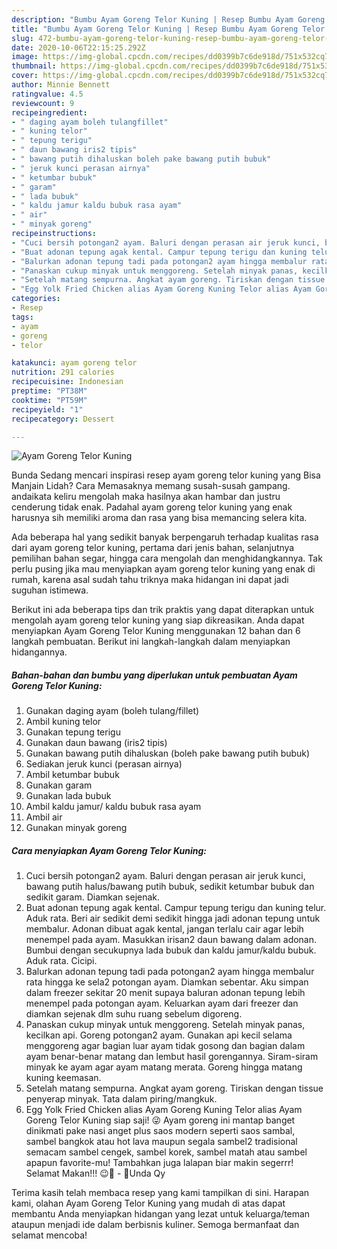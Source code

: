 ```yaml
---
description: "Bumbu Ayam Goreng Telor Kuning | Resep Bumbu Ayam Goreng Telor Kuning Yang Enak Banget"
title: "Bumbu Ayam Goreng Telor Kuning | Resep Bumbu Ayam Goreng Telor Kuning Yang Enak Banget"
slug: 472-bumbu-ayam-goreng-telor-kuning-resep-bumbu-ayam-goreng-telor-kuning-yang-enak-banget
date: 2020-10-06T22:15:25.292Z
image: https://img-global.cpcdn.com/recipes/dd0399b7c6de918d/751x532cq70/ayam-goreng-telor-kuning-foto-resep-utama.jpg
thumbnail: https://img-global.cpcdn.com/recipes/dd0399b7c6de918d/751x532cq70/ayam-goreng-telor-kuning-foto-resep-utama.jpg
cover: https://img-global.cpcdn.com/recipes/dd0399b7c6de918d/751x532cq70/ayam-goreng-telor-kuning-foto-resep-utama.jpg
author: Minnie Bennett
ratingvalue: 4.5
reviewcount: 9
recipeingredient:
- " daging ayam boleh tulangfillet"
- " kuning telor"
- " tepung terigu"
- " daun bawang iris2 tipis"
- " bawang putih dihaluskan boleh pake bawang putih bubuk"
- " jeruk kunci perasan airnya"
- " ketumbar bubuk"
- " garam"
- " lada bubuk"
- " kaldu jamur kaldu bubuk rasa ayam"
- " air"
- " minyak goreng"
recipeinstructions:
- "Cuci bersih potongan2 ayam. Baluri dengan perasan air jeruk kunci, bawang putih halus/bawang putih bubuk, sedikit ketumbar bubuk dan sedikit garam. Diamkan sejenak."
- "Buat adonan tepung agak kental. Campur tepung terigu dan kuning telur. Aduk rata. Beri air sedikit demi sedikit hingga jadi adonan tepung untuk membalur. Adonan dibuat agak kental, jangan terlalu cair agar lebih menempel pada ayam. Masukkan irisan2 daun bawang dalam adonan. Bumbui dengan secukupnya lada bubuk dan kaldu jamur/kaldu bubuk. Aduk rata. Cicipi."
- "Balurkan adonan tepung tadi pada potongan2 ayam hingga membalur rata hingga ke sela2 potongan ayam. Diamkan sebentar. Aku simpan dalam freezer sekitar 20 menit supaya baluran adonan tepung lebih menempel pada potongan ayam. Keluarkan ayam dari freezer dan diamkan sejenak dlm suhu ruang sebelum digoreng."
- "Panaskan cukup minyak untuk menggoreng. Setelah minyak panas, kecilkan api. Goreng potongan2 ayam. Gunakan api kecil selama menggoreng agar bagian luar ayam tidak gosong dan bagian dalam ayam benar-benar matang dan lembut hasil gorengannya. Siram-siram minyak ke ayam agar ayam matang merata. Goreng hingga matang kuning keemasan."
- "Setelah matang sempurna. Angkat ayam goreng. Tiriskan dengan tissue penyerap minyak. Tata dalam piring/mangkuk."
- "Egg Yolk Fried Chicken alias Ayam Goreng Kuning Telor alias Ayam Goreng Telor Kuning siap saji! 😜 Ayam goreng ini mantap banget dinikmati pake nasi anget plus saos modern seperti saos sambal, sambel bangkok atau hot lava maupun segala sambel2 tradisional semacam sambel cengek, sambel korek, sambel matah atau sambel apapun favorite-mu! Tambahkan juga lalapan biar makin segerrr! Selamat Makan!!! 😉🍳 - 🌻Unda Qy"
categories:
- Resep
tags:
- ayam
- goreng
- telor

katakunci: ayam goreng telor 
nutrition: 291 calories
recipecuisine: Indonesian
preptime: "PT38M"
cooktime: "PT59M"
recipeyield: "1"
recipecategory: Dessert

---
```



![Ayam Goreng Telor Kuning](https://img-global.cpcdn.com/recipes/dd0399b7c6de918d/751x532cq70/ayam-goreng-telor-kuning-foto-resep-utama.jpg)

Bunda Sedang mencari inspirasi resep ayam goreng telor kuning yang Bisa Manjain Lidah? Cara Memasaknya memang susah-susah gampang. andaikata keliru mengolah maka hasilnya akan hambar dan justru cenderung tidak enak. Padahal ayam goreng telor kuning yang enak harusnya sih memiliki aroma dan rasa yang bisa memancing selera kita.

Ada beberapa hal yang sedikit banyak berpengaruh terhadap kualitas rasa dari ayam goreng telor kuning, pertama dari jenis bahan, selanjutnya pemilihan bahan segar, hingga cara mengolah dan menghidangkannya. Tak perlu pusing jika mau menyiapkan ayam goreng telor kuning yang enak di rumah, karena asal sudah tahu triknya maka hidangan ini dapat jadi suguhan istimewa.




Berikut ini ada beberapa tips dan trik praktis yang dapat diterapkan untuk mengolah ayam goreng telor kuning yang siap dikreasikan. Anda dapat menyiapkan Ayam Goreng Telor Kuning menggunakan 12 bahan dan 6 langkah pembuatan. Berikut ini langkah-langkah dalam menyiapkan hidangannya.

<!--inarticleads1-->

##### Bahan-bahan dan bumbu yang diperlukan untuk pembuatan Ayam Goreng Telor Kuning:

1. Gunakan  daging ayam (boleh tulang/fillet)
1. Ambil  kuning telor
1. Gunakan  tepung terigu
1. Gunakan  daun bawang (iris2 tipis)
1. Gunakan  bawang putih dihaluskan (boleh pake bawang putih bubuk)
1. Sediakan  jeruk kunci (perasan airnya)
1. Ambil  ketumbar bubuk
1. Gunakan  garam
1. Gunakan  lada bubuk
1. Ambil  kaldu jamur/ kaldu bubuk rasa ayam
1. Ambil  air
1. Gunakan  minyak goreng




<!--inarticleads2-->

##### Cara menyiapkan Ayam Goreng Telor Kuning:

1. Cuci bersih potongan2 ayam. Baluri dengan perasan air jeruk kunci, bawang putih halus/bawang putih bubuk, sedikit ketumbar bubuk dan sedikit garam. Diamkan sejenak.
1. Buat adonan tepung agak kental. Campur tepung terigu dan kuning telur. Aduk rata. Beri air sedikit demi sedikit hingga jadi adonan tepung untuk membalur. Adonan dibuat agak kental, jangan terlalu cair agar lebih menempel pada ayam. Masukkan irisan2 daun bawang dalam adonan. Bumbui dengan secukupnya lada bubuk dan kaldu jamur/kaldu bubuk. Aduk rata. Cicipi.
1. Balurkan adonan tepung tadi pada potongan2 ayam hingga membalur rata hingga ke sela2 potongan ayam. Diamkan sebentar. Aku simpan dalam freezer sekitar 20 menit supaya baluran adonan tepung lebih menempel pada potongan ayam. Keluarkan ayam dari freezer dan diamkan sejenak dlm suhu ruang sebelum digoreng.
1. Panaskan cukup minyak untuk menggoreng. Setelah minyak panas, kecilkan api. Goreng potongan2 ayam. Gunakan api kecil selama menggoreng agar bagian luar ayam tidak gosong dan bagian dalam ayam benar-benar matang dan lembut hasil gorengannya. Siram-siram minyak ke ayam agar ayam matang merata. Goreng hingga matang kuning keemasan.
1. Setelah matang sempurna. Angkat ayam goreng. Tiriskan dengan tissue penyerap minyak. Tata dalam piring/mangkuk.
1. Egg Yolk Fried Chicken alias Ayam Goreng Kuning Telor alias Ayam Goreng Telor Kuning siap saji! 😜 Ayam goreng ini mantap banget dinikmati pake nasi anget plus saos modern seperti saos sambal, sambel bangkok atau hot lava maupun segala sambel2 tradisional semacam sambel cengek, sambel korek, sambel matah atau sambel apapun favorite-mu! Tambahkan juga lalapan biar makin segerrr! Selamat Makan!!! 😉🍳 - 🌻Unda Qy




Terima kasih telah membaca resep yang kami tampilkan di sini. Harapan kami, olahan Ayam Goreng Telor Kuning yang mudah di atas dapat membantu Anda menyiapkan hidangan yang lezat untuk keluarga/teman ataupun menjadi ide dalam berbisnis kuliner. Semoga bermanfaat dan selamat mencoba!
